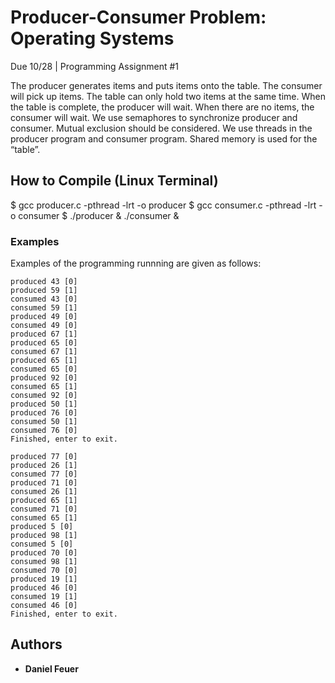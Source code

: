 # Producer-Consumer Problem: Operating Systems

Due 10/28 | Programming Assignment #1

The producer generates items and puts items onto the table. The consumer will pick up items. The table can only hold two items at the same time. When the table is complete, the producer will wait. When there are no items, the consumer will wait. We use semaphores to synchronize producer and consumer.  Mutual exclusion should be considered. We use threads in the producer program and consumer program. Shared memory is used for the “table”.

## How to Compile (Linux Terminal)

$ gcc producer.c -pthread -lrt -o producer
$ gcc consumer.c -pthread -lrt -o consumer
$ ./producer & ./consumer &

### Examples

Examples of the programming runnning are given as follows:

```
produced 43 [0]
produced 59 [1]
consumed 43 [0]
consumed 59 [1]
produced 49 [0]
consumed 49 [0]
produced 67 [1]
produced 65 [0]
consumed 67 [1]
produced 65 [1]
consumed 65 [0]
produced 92 [0]
consumed 65 [1]
consumed 92 [0]
produced 50 [1]
produced 76 [0]
consumed 50 [1]
consumed 76 [0]
Finished, enter to exit.
```

```
produced 77 [0]
produced 26 [1]
consumed 77 [0]
produced 71 [0]
consumed 26 [1]
produced 65 [1]
consumed 71 [0]
consumed 65 [1]
produced 5 [0]
produced 98 [1]
consumed 5 [0]
produced 70 [0]
consumed 98 [1]
consumed 70 [0]
produced 19 [1]
produced 46 [0]
consumed 19 [1]
consumed 46 [0]
Finished, enter to exit.
```

## Authors

* **Daniel Feuer** 
